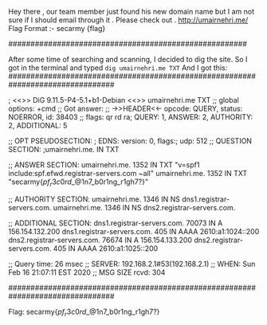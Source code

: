 Hey there , our team member just found his new domain name but I am not sure if I should email through it . Please check out .
http://umairnehri.me/
Flag Format :- secarmy {flag}

######################################################

After some time of searching and scanning, I decided to dig the site.
So I got in the terminal and typed <code>dig umairnehri.me TXT</code>
And I got this:
################################################################################

; <<>> DiG 9.11.5-P4-5.1+b1-Debian <<>> umairnehri.me TXT
;; global options: +cmd
;; Got answer:
;; ->>HEADER<<- opcode: QUERY, status: NOERROR, id: 38403
;; flags: qr rd ra; QUERY: 1, ANSWER: 2, AUTHORITY: 2, ADDITIONAL: 5

;; OPT PSEUDOSECTION:
; EDNS: version: 0, flags:; udp: 512
;; QUESTION SECTION:
;umairnehri.me.			IN	TXT

;; ANSWER SECTION:
umairnehri.me.		1352	IN	TXT	"v=spf1 include:spf.efwd.registrar-servers.com ~all"
umairnehri.me.		1352	IN	TXT	"secarmy{$pf_r3c0rd$_@1n7_b0r1ng_r1gh7?}"

;; AUTHORITY SECTION:
umairnehri.me.		1346	IN	NS	dns1.registrar-servers.com.
umairnehri.me.		1346	IN	NS	dns2.registrar-servers.com.

;; ADDITIONAL SECTION:
dns1.registrar-servers.com. 70073 IN	A	156.154.132.200
dns1.registrar-servers.com. 405	IN	AAAA	2610:a1:1024::200
dns2.registrar-servers.com. 76674 IN	A	156.154.133.200
dns2.registrar-servers.com. 405	IN	AAAA	2610:a1:1025::200

;; Query time: 26 msec
;; SERVER: 192.168.2.1#53(192.168.2.1)
;; WHEN: Sun Feb 16 21:07:11 EST 2020
;; MSG SIZE  rcvd: 304

################################################################################

Flag: secarmy{$pf_r3c0rd$_@1n7_b0r1ng_r1gh7?}
